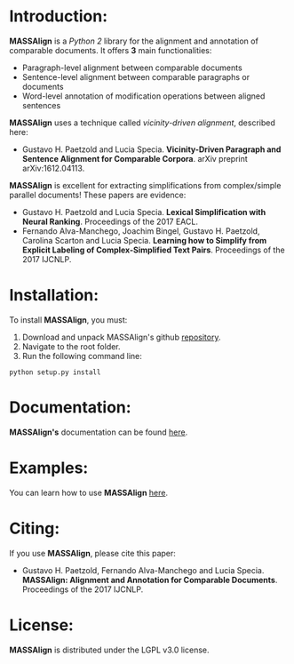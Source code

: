 # Introduction:

**MASSAlign** is a *Python 2* library for the alignment and annotation of comparable documents.
It offers **3** main functionalities:

* Paragraph-level alignment between comparable documents
* Sentence-level alignment between comparable paragraphs or documents
* Word-level annotation of modification operations between aligned sentences

**MASSAlign** uses a technique called *vicinity-driven alignment*, described here:

* Gustavo H. Paetzold and Lucia Specia. **Vicinity-Driven Paragraph and Sentence Alignment for Comparable Corpora**. arXiv preprint arXiv:1612.04113.

**MASSAlign** is excellent for extracting simplifications from complex/simple parallel documents!
These papers are evidence:

* Gustavo H. Paetzold and Lucia Specia. **Lexical Simplification with Neural Ranking**. Proceedings of the 2017 EACL.
* Fernando Alva-Manchego, Joachim Bingel, Gustavo H. Paetzold, Carolina Scarton and Lucia Specia. **Learning how to Simplify from Explicit Labeling of Complex-Simplified Text Pairs**. Proceedings of the 2017 IJCNLP.

# Installation:

To install **MASSAlign**, you must:

1. Download and unpack MASSAlign's github [repository](https://github.com/ghpaetzold/massalign/archive/master.zip).
2. Navigate to the root folder.
3. Run the following command line:

```
python setup.py install
```

# Documentation:

**MASSAlign's** documentation can be found [here](http://ghpaetzold.github.io/massalign_docs).

# Examples:

You can learn how to use **MASSAlign** [here](http://ghpaetzold.github.io/massalign_docs/examples.html).

# Citing:

If you use **MASSAlign**, please cite this paper:

* Gustavo H. Paetzold, Fernando Alva-Manchego and Lucia Specia. **MASSAlign: Alignment and Annotation for Comparable Documents**. Proceedings of the 2017 IJCNLP.

# License:

**MASSAlign** is distributed under the LGPL v3.0 license.